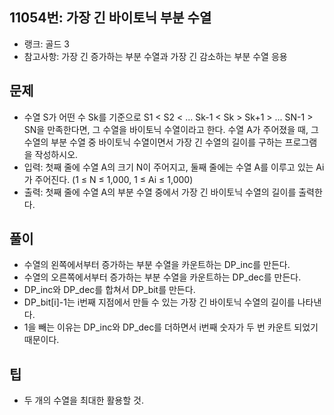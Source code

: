 <h2>11054번: 가장 긴 바이토닉 부분 수열</h2>
<ul>
  <li>랭크: 골드 3</li>
  <li>참고사항: 가장 긴 증가하는 부분 수열과 가장 긴 감소하는 부분 수열 응용</li>
</ul>
<h2>문제</h2>
<ul>
  <li>수열 S가 어떤 수 Sk를 기준으로 S1 < S2 < ... Sk-1 < Sk > Sk+1 > ... SN-1 > SN을 만족한다면, 그 수열을 바이토닉 수열이라고 한다. 수열 A가 주어졌을 때, 그 수열의 부분 수열 중 바이토닉 수열이면서 가장 긴 수열의 길이를 구하는 프로그램을 작성하시오.</li>
  <li>입력: 첫째 줄에 수열 A의 크기 N이 주어지고, 둘째 줄에는 수열 A를 이루고 있는 Ai가 주어진다. (1 ≤ N ≤ 1,000, 1 ≤ Ai ≤ 1,000)</li>
  <li>출력: 첫째 줄에 수열 A의 부분 수열 중에서 가장 긴 바이토닉 수열의 길이를 출력한다.</li>
</ul>
<h2>풀이</h2>
<ul>
  <li>수열의 왼쪽에서부터 증가하는 부분 수열을 카운트하는 DP_inc를 만든다.</li>
  <li>수열의 오른쪽에서부터 증가하는 부분 수열을 카운트하는 DP_dec를 만든다.</li>
  <li>DP_inc와 DP_dec를 합쳐서 DP_bit를 만든다. </li>
  <li>DP_bit[i]-1는 i번째 지점에서 만들 수 있는 가장 긴 바이토닉 수열의 길이를 나타낸다.</li>
  <li>1을 빼는 이유는 DP_inc와 DP_dec를 더하면서 i번째 숫자가 두 번 카운트 되었기 때문이다.</li>
</ul>
<h2>팁</h2>
<ul>
  <li>두 개의 수열을 최대한 활용할 것.</li>
</ul>
